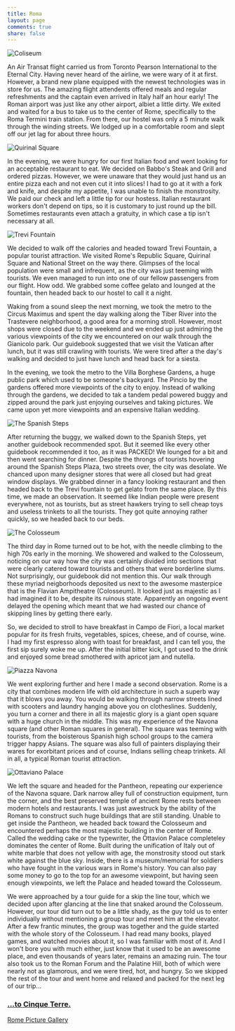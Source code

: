 ```yaml
---
title: Roma
layout: page
comments: true
share: false
---
```


![Coliseum](https://lh5.googleusercontent.com/-N0L7IxGuRik/UhzuX7v13XI/AAAAAAAAGq4/dIKJm7V6hDM/w1116-h275-no/PANO.jpg "Coliseum")

An Air Transat flight carried us from Toronto Pearson International to the Eternal City. Having never heard of the airline, we were wary of it at first. However, a brand new plane equipped with the newest technologies was in store for us. The amazing flight attendents offered meals and regular refreshments and the captain even arrived in Italy half an hour early! The Roman airport was just like any other airport, albiet a little dirty. We exited and waited for a bus to take us to the center of Rome, specifically to the Roma Termini train station. From there, our hostel was only a 5 minute walk through the winding streets. We lodged up in a comfortable room and slept off our jet lag for about three hours.

![Quirinal Square](https://lh6.googleusercontent.com/-dYzR0xImUaM/UeFcLCtIbLI/AAAAAAAAGTU/2oihy6RQPlA/DSC01681.JPG "Quirinal Square") 

In the evening, we were hungry for our first Italian food and went looking for an acceptable restaurant to eat. We decided on Babbo's Steak and Grill and ordered pizzas. However, we were unaware that they would just hand us an entire pizza each and not even cut it into slices! I had to go at it with a fork and knife, and despite my appetite, I was unable to finish the monstrosity. We paid our check and left a little tip for our hostess. Italian restaurant workers don't depend on tips, so it is customary to just round up the bill. Sometimes restaurants even attach a gratuity, in which case a tip isn't necessary at all.

![Trevi Fountain](https://lh5.googleusercontent.com/-azdtMB1gNRo/UeFcMMuLAWI/AAAAAAAAGTg/AEYJdGQ0bc4/IMG_2637.JPG "Trevi Fountain") 

We decided to walk off the calories and headed toward Trevi Fountain, a popular tourist attraction. We visited Rome's Republic Square, Quirinal Square and National Street on the way there. Glimpses of the local population were small and infrequent, as the city was just teeming with tourists. We even managed to run into one of our fellow passengers from our flight. How odd. We grabbed some coffee gelato and lounged at the fountain, then headed back to our hostel to call it a night. 

Waking from a sound sleep the next morning, we took the metro to the Circus Maximus and spent the day walking along the Tiber River into the Trastevere neighborhood, a good area for a morning stroll. However, most shops were closed due to the weekend and we ended up just admiring the various viewpoints of the city we encountered on our walk through the Gianicolo park. Our guidebook suggested that we visit the Vatican after lunch, but it was still crawling with tourists. We were tired after a the day's walking and decided to just have lunch and head back for a siesta.

In the evening, we took the metro to the Villa Borghese Gardens, a huge public park which used to be someone's backyard. The Pincio by the gardens offered more viewpoints of the city to enjoy. Instead of walking through the gardens, we decided to tak a tandem pedal powered buggy and zipped around the park just enjoying ourselves and taking pictures. We came upon yet more viewpoints and an expensive Italian wedding.

![The Spanish Steps](https://lh3.googleusercontent.com/-L5loClJWAiU/UeFcQhH7ShI/AAAAAAAAGVA/UCslrzyBSz0/IMG_2930.JPG "Spanish Steps") 

After returning the buggy, we walked down to the Spanish Steps, yet another guidebook recommended spot. But it seemed like every other guidebook recommended it too, as it was PACKED! We lounged for a bit and then went searching for dinner. Despite the throngs of tourists hovering around the Spanish Steps Plaza, two streets over, the city was desolate. We chanced upon many designer stores that were all closed but had great window displays. We grabbed dinner in a fancy looking restaurant and then headed back to the Trevi fountain to get gelato from the same place. By this time, we made an observation. It seemed like Indian people were present everywhere, not as tourists, but as street hawkers trying to sell cheap toys and useless trinkets to all the tourists. They got quite annoying rather quickly, so we headed back to our beds.

![The Colosseum](https://lh5.googleusercontent.com/-nwyDzHT3Vc0/UeFcR6EImYI/AAAAAAAAGVQ/OPIXamCmPGU/IMG_3007.JPG "Colosseum") 

The third day in Rome turned out to be hot, with the needle climbing to the high 70s early in the morning. We showered and walked to the Colosseum, noticing on our way how the city was certainly divided into sections that were clearly catered toward tourists and others that were borderline slums. Not surprisingly, our guidebook did not mention this. Our walk through these myriad neigborhoods deposited us next to the awesome masterpice that is the Flavian Ampitheatre (Colosseum). It looked just as majestic as I had imagined it to be, despite its ruinous state. Apparently an ongoing event delayed the opening which meant that we had wasted our chance of skipping lines by getting there early.

So, we decided to stroll to have breakfast in Campo de Fiori, a local market popular for its fresh fruits, vegetables, spices, cheese, and of course, wine. I had my first espresso along with toast for breakfast, and I can tell you, the first sip surely woke me up. After the initial bitter kick, I got used to the drink and enjoyed some bread smothered with apricot jam and nutella.

![Piazza Navona](https://lh3.googleusercontent.com/-beUujIkt3zE/UeFcTl7vSQI/AAAAAAAAGO8/GSHsBgbdlwQ/IMG_3102.JPG "Piazza Navona") 

We went exploring further and here I made a second observation. Rome is a city that combines modern life with old architecture in such a superb way that it blows you away. You would be walking through narrow streets lined with scooters and laundry hanging above you on clotheslines. Suddenly, you turn a corner and there in all its majestic glory is a giant open square with a huge church in the middle. This was my experience of the Navona square (and other Roman squares in general). The square was teeming with tourists, from the boisterous Spanish high school groups to the camera trigger happy Asians. The square was also full of painters displaying their wares for exorbitant prices and of course, Indians selling cheap trinkets. All in all, a typical Roman tourist attraction.

![Ottaviano Palace](https://lh6.googleusercontent.com/-j9rKh4s4rAw/UeFcVezHv8I/AAAAAAAAGPg/_RIiG2jEZAM/IMG_3030.JPG "This huge monstrosity is the Ottaviano Palace. Dominates the ancient Roman area completely.") 

We left the square and headed for the Pantheon, repeating our experience of the Navona square. Dark narrow alley full of construction equipment, turn the corner, and the best preserved temple of ancient Rome rests between modern hotels and restaurants. I was just awestruck by the ability of the Romans to construct such huge buildings that are still standing. Unable to get inside the Pantheon, we headed back toward the Colosseum and encountered perhaps the most majestic building in the center of Rome. Called the wedding cake or the typewriter, the Ottavion Palace completeley dominates the center of Rome. Built during the unification of Italy out of white marble that does not yellow with age, the monstrosity stood out stark white against the blue sky. Inside, there is a museum/memorial for soldiers who have fought in the various wars in Rome's history. You can also pay some money to go to the top for an awesome viewpoint, but having seen enough viewpoints, we left the Palace and headed toward the Colosseum.

We were approached by a tour guide for a skip the line tour, which we decided upon after glancing at the line that snaked around the Colosseum. However, our tour did turn out to be a little shady, as the guy told us to enter individually without mentioning a group tour and meet him at the elevator. After a few frantic minutes, the group was together and the guide started with the whole story of the Colosseum. I had read many books, played games, and watched movies about it, so I was familiar with most of it. And I won't bore you with much either, just know that it used to be an awesome place, and even thousands of years later, remains an amazing ruin. The tour also took us to the Roman Forum and the Palatine Hill, both of which were nearly not as glamorous, and we were tired, hot, and hungry. So we skipped the rest of the tour and went home and relaxed and packed for the next leg of our trip... 

### [...to Cinque Terre. <i class="fa fa-arrow-circle-right"></i>](cinque.html)

[Rome Picture Gallery](https://plus.google.com/photos/110745696308108020413/albums/5895287705194291873?authkey=CJnO3a_a2t3yhgE)